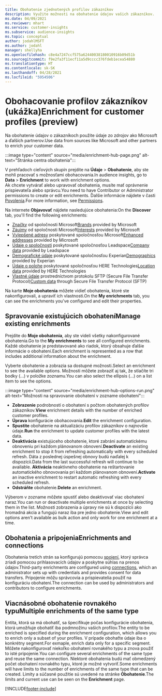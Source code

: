 ```yaml
---
title: Obohatenie zjednotených profilov zákazníkov
description: Využite možnosti na obohatenie údajov vašich zákazníkov.
ms.date: 04/09/2021
ms.reviewer: mhart
ms.service: customer-insights
ms.subservice: audience-insights
ms.topic: conceptual
author: jodahlMSFT
ms.author: jodahl
manager: shellyha
ms.openlocfilehash: c8e4a7247ccf575a62440038180010916b09d51b
ms.sourcegitcommit: f9e2fa3f11ecf11a5d9cccc376fdeb1ecea54880
ms.translationtype: HT
ms.contentlocale: sk-SK
ms.lasthandoff: 04/28/2021
ms.locfileid: "5954506"
---
```

# <a name="enrichment-for-customer-profiles-preview"></a><span data-ttu-id="c2bc1-103">Obohacovanie profilov zákazníkov (ukážka)</span><span class="sxs-lookup"><span data-stu-id="c2bc1-103">Enrichment for customer profiles (preview)</span></span>

<span data-ttu-id="c2bc1-104">Na obohatenie údajov o zákazníkoch použite údaje zo zdrojov ako Microsoft a ďalších partnerov.</span><span class="sxs-lookup"><span data-stu-id="c2bc1-104">Use data from sources like Microsoft and other partners to enrich your customer data.</span></span>

:::image type="content" source="media/enrichment-hub-page.png" alt-text="Stránka centra obohatenia":::

<span data-ttu-id="c2bc1-106">V prehľadoch cieľových skupín prejdite na **Údaje** > **Obohatenie**, aby ste mohli pracovať s možnosťami obohacovania.</span><span class="sxs-lookup"><span data-stu-id="c2bc1-106">In audience insights, go to **Data** > **Enrichment** to work with enrichment options.</span></span>    
<span data-ttu-id="c2bc1-107">Ak chcete vytvárať alebo upravovať obohatenia, musíte mať oprávnenie prispievateľa alebo správcu.</span><span class="sxs-lookup"><span data-stu-id="c2bc1-107">You need to have Contributor or Administrator permissions to create or edit enrichments.</span></span> <span data-ttu-id="c2bc1-108">Ďalšie informácie nájdete v časti [Povolenia](permissions.md).</span><span class="sxs-lookup"><span data-stu-id="c2bc1-108">For more information, see [Permissions](permissions.md).</span></span>

<span data-ttu-id="c2bc1-109">Na internete **Objavovať** nájdete nasledujúce obohatenia:</span><span class="sxs-lookup"><span data-stu-id="c2bc1-109">On the **Discover** tab, you'll find the following enrichments:</span></span>

- <span data-ttu-id="c2bc1-110">[Značky](enrichment-microsoft.md) od spoločnosti Microsoft</span><span class="sxs-lookup"><span data-stu-id="c2bc1-110">[Brands](enrichment-microsoft.md) provided by Microsoft</span></span>
- <span data-ttu-id="c2bc1-111">[Záujmy](enrichment-microsoft.md) od spoločnosti Microsoft</span><span class="sxs-lookup"><span data-stu-id="c2bc1-111">[Interests](enrichment-microsoft.md) provided by Microsoft</span></span>
- <span data-ttu-id="c2bc1-112">[Vylepšené adresy](enrichment-enhanced-addresses.md) poskytované spoločnosťou Microsoft</span><span class="sxs-lookup"><span data-stu-id="c2bc1-112">[Enhanced addresses](enrichment-enhanced-addresses.md) provided by Microsoft</span></span>
- <span data-ttu-id="c2bc1-113">[Údaje o spoločnosti](enrichment-leadspace.md) poskytované spoločnosťou Leadspace</span><span class="sxs-lookup"><span data-stu-id="c2bc1-113">[Company data](enrichment-leadspace.md) provided by Leadspace</span></span>
- <span data-ttu-id="c2bc1-114">[Demografické údaje](enrichment-experian.md) poskytované spoločnosťou Experian</span><span class="sxs-lookup"><span data-stu-id="c2bc1-114">[Demographics](enrichment-experian.md) provided by Experian</span></span>
- <span data-ttu-id="c2bc1-115">[Údaje o polohe](enrichment-here.md) poskytované spoločnosťou HERE Technologies</span><span class="sxs-lookup"><span data-stu-id="c2bc1-115">[Location data](enrichment-here.md) provided by HERE Technologies</span></span>
- <span data-ttu-id="c2bc1-116">[Vlastné údaje](enrichment-SFTP-custom-import.md) prostredníctvom protokolu SFTP (Secure File Transfer Protocol)</span><span class="sxs-lookup"><span data-stu-id="c2bc1-116">[Custom data](enrichment-SFTP-custom-import.md) through Secure File Transfer Protocol (SFTP)</span></span>

<span data-ttu-id="c2bc1-117">Na karte **Moje obohatenia** môžete vidieť obohatenia, ktoré ste nakonfigurovali, a upraviť ich vlastnosti.</span><span class="sxs-lookup"><span data-stu-id="c2bc1-117">On the **My enrichments** tab, you can see the enrichments you've configured and edit their properties.</span></span>

## <a name="manage-existing-enrichments"></a><span data-ttu-id="c2bc1-118">Spravovanie existujúcich obohatení</span><span class="sxs-lookup"><span data-stu-id="c2bc1-118">Manage existing enrichments</span></span>

<span data-ttu-id="c2bc1-119">Prejdite do **Moje obohatenia**, aby ste videli všetky nakonfigurované obohatenia.</span><span class="sxs-lookup"><span data-stu-id="c2bc1-119">Go to the **My enrichments** to see all configured enrichments.</span></span> <span data-ttu-id="c2bc1-120">Každé obohatenie je predstavované ako riadok, ktorý obsahuje ďalšie informácie o obohatení.</span><span class="sxs-lookup"><span data-stu-id="c2bc1-120">Each enrichment is represented as a row that includes additional information about the enrichment.</span></span>

<span data-ttu-id="c2bc1-121">Vyberte obohatenie a zobrazia sa dostupné možnosti.</span><span class="sxs-lookup"><span data-stu-id="c2bc1-121">Select an enrichment to see the available options.</span></span> <span data-ttu-id="c2bc1-122">Možnosti môžete zobraziť aj tak, že stlačíte tri bodky (...) v položke zoznamu.</span><span class="sxs-lookup"><span data-stu-id="c2bc1-122">You can also select the ellipsis (...) on a list item to see the options.</span></span>

:::image type="content" source="media/enrichment-hub-options-run.png" alt-text="Možnosti na spravovanie obohatení v zozname obohatení":::

- <span data-ttu-id="c2bc1-124">**Zobrazenie** podrobností o obohatení s počtom obohatených profilov zákazníkov.</span><span class="sxs-lookup"><span data-stu-id="c2bc1-124">**View** enrichment details with the number of enriched customer profiles.</span></span>
- <span data-ttu-id="c2bc1-125">**Úprava** konfigurácie obohacovania.</span><span class="sxs-lookup"><span data-stu-id="c2bc1-125">**Edit** the enrichment configuration.</span></span>
- <span data-ttu-id="c2bc1-126">**Spustite** obohatenie na aktualizáciu profilov zákazníkov o najnovšie údaje.</span><span class="sxs-lookup"><span data-stu-id="c2bc1-126">**Run** the enrichment to update customer profiles with the latest data.</span></span>
- <span data-ttu-id="c2bc1-127">**Deaktivácia** existujúceho obohatenie, ktoré zabráni automatickému obnoveniu pri každom plánovanom obnovení.</span><span class="sxs-lookup"><span data-stu-id="c2bc1-127">**Deactivate** an existing enrichment to stop it from refreshing automatically with every scheduled refresh.</span></span> <span data-ttu-id="c2bc1-128">Dáta z poslednej úspešnej obnovy budú naďalej k dispozícii.</span><span class="sxs-lookup"><span data-stu-id="c2bc1-128">Data from the last successful refresh will continue to be available.</span></span> <span data-ttu-id="c2bc1-129">**Aktivácia** neaktívneho obohatenie na reštartovanie automatického obnovovania pri každom plánovanom obnovení.</span><span class="sxs-lookup"><span data-stu-id="c2bc1-129">**Activate** an inactive enrichment to restart automatic refreshing with every scheduled refresh.</span></span>
- <span data-ttu-id="c2bc1-130">**Odstráňte** obohatenie.</span><span class="sxs-lookup"><span data-stu-id="c2bc1-130">**Delete** an enrichment.</span></span>

<span data-ttu-id="c2bc1-131">Výberom v zozname môžete spustiť alebo deaktivovať viac obohatení naraz.</span><span class="sxs-lookup"><span data-stu-id="c2bc1-131">You can run or deactivate multiple enrichments at once by selecting them in the list.</span></span> <span data-ttu-id="c2bc1-132">Možnosti zobrazenia a úpravy nie sú k dispozícii ako hromadná akcia a fungujú naraz iba pre jedno obohatenie.</span><span class="sxs-lookup"><span data-stu-id="c2bc1-132">View and edit options aren't available as bulk action and only work for one enrichment at a time.</span></span>

## <a name="enrichments-and-connections"></a><span data-ttu-id="c2bc1-133">Obohatenia a pripojenia</span><span class="sxs-lookup"><span data-stu-id="c2bc1-133">Enrichments and connections</span></span>

<span data-ttu-id="c2bc1-134">Obohatenia tretích strán sa konfigurujú pomocou [spojení](connections.md), ktorý správca zriadi pomocou prihlasovacích údajov a poskytne súhlas na prenos údajov.</span><span class="sxs-lookup"><span data-stu-id="c2bc1-134">Third-party enrichments are configured using [connections](connections.md), which an administrator sets up with credentials and provides consent for data transfers.</span></span> <span data-ttu-id="c2bc1-135">Pripojenie môžu správcovia a prispievatelia použiť na konfiguráciu obohatení.</span><span class="sxs-lookup"><span data-stu-id="c2bc1-135">The connection can be used by administrators and contributors to configure enrichments.</span></span>  

## <a name="multiple-enrichments-of-the-same-type"></a><span data-ttu-id="c2bc1-136">Viacnásobné obohatenie rovnakého typu</span><span class="sxs-lookup"><span data-stu-id="c2bc1-136">Multiple enrichments of the same type</span></span>

<span data-ttu-id="c2bc1-137">Entita, ktorá sa má obohatiť, sa špecifikuje počas konfigurácie obohatenia, ktorá umožňuje obohatiť iba podmnožinu vašich profilov.</span><span class="sxs-lookup"><span data-stu-id="c2bc1-137">The entity to be enriched is specified during the enrichment configuration, which allows you to enrich only a subset of your profiles.</span></span> <span data-ttu-id="c2bc1-138">V prípade obohaťte údaje iba o konkrétny segment.</span><span class="sxs-lookup"><span data-stu-id="c2bc1-138">For exmaple, enrich data only for a specific segment.</span></span> <span data-ttu-id="c2bc1-139">Môžete nakonfigurovať niekoľko obohatení rovnakého typu a znova použiť to isté pripojenie.</span><span class="sxs-lookup"><span data-stu-id="c2bc1-139">You can configure several enrichments of the same type and reuse the same connection.</span></span> <span data-ttu-id="c2bc1-140">Niektoré obohatenia budú mať obmedzený počet obohatení rovnakého typu, ktoré je možné vytvoriť.</span><span class="sxs-lookup"><span data-stu-id="c2bc1-140">Some enrichments will have limits to the number of enrichments of the same type that can be created.</span></span> <span data-ttu-id="c2bc1-141">Limity a súčasné použitie sú uvedené na stránke **Obohatenie**.</span><span class="sxs-lookup"><span data-stu-id="c2bc1-141">The limits and current use can be seen on the **Enrichment** page.</span></span>

[!INCLUDE[footer-include](../includes/footer-banner.md)]
